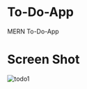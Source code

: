 # To-Do-App
MERN To-Do-App

# Screen Shot
![todo1](https://user-images.githubusercontent.com/27516303/96150951-863a2c80-0f28-11eb-8b63-f03a41c906ad.png)
